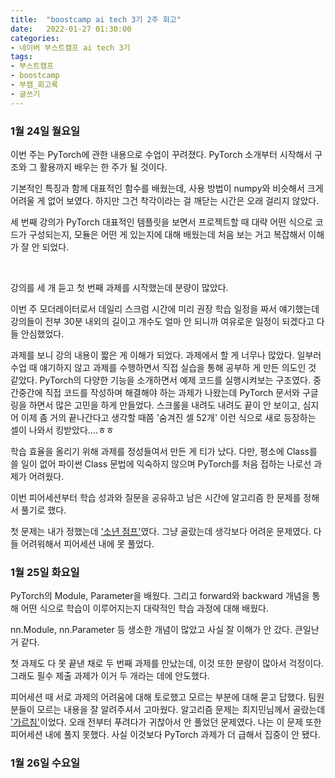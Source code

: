```yaml
---
title:  "boostcamp ai tech 3기 2주 회고"
date:   2022-01-27 01:30:00
categories:
- 네이버 부스트캠프 ai tech 3기
tags:
- 부스트캠프
- boostcamp
- 부캠_회고록
- 글쓰기
---
```



### 1월 24일 월요일

이번 주는 PyTorch에 관한 내용으로 수업이 꾸려졌다. PyTorch 소개부터 시작해서 구조와 그 활용까지 배우는 한 주가 될 것이다.

기본적인 특징과 함께 대표적인 함수를 배웠는데, 사용 방법이 numpy와 비슷해서 크게 어려울 게 없어 보였다. 하지만 그건 착각이라는 걸 깨닫는 시간은 오래 걸리지 않았다.

세 번째 강의가 PyTorch 대표적인 템플릿을 보면서 프로젝트할 때 대략 어떤 식으로 코드가 구성되는지, 모듈은 어떤 게 있는지에 대해 배웠는데 처음 보는 거고 복잡해서 이해가 잘 안 되었다.

<br/>

강의를 세 개 듣고 첫 번째 과제를 시작했는데 분량이 많았다. 

이번 주 모더레이터로서 데일리 스크럼 시간에 미리 권장 학습 일정을 짜서 얘기했는데 강의들이 전부 30분 내외의 길이고 개수도 얼마 안 되니까 여유로운 일정이 되겠다고 다들 안심했었다.

과제를 보니 강의 내용이 짧은 게 이해가 되었다. 과제에서 할 게 너무나 많았다. 일부러 수업 때 얘기하지 않고 과제를 수행하면서 직접 실습을 통해 공부하 게 만든 의도인 것 같았다. PyTorch의 다양한
기능을 소개하면서 예제 코드를 실행시켜보는 구조였다. 중간중간에 직접 코드를 작성하며 해결해야 하는 과제가 나왔는데 PyTorch 문서와 구글링을 하면서 많은 고민을 하게 만들었다. 스크롤을 내려도 내려도
끝이 안 보이고, 심지어 이제 좀 거의 끝나간다고 생각할 때쯤 '숨겨진 셀 52개' 이런 식으로 새로 등장하는 셀이 나와서 킹받았다....ㅎㅎ

학습 효율을 올리기 위해 과제를 정성들여서 만든 게 티가 났다. 다만, 평소에 Class를 쓸 일이 없어 파이썬 Class 문법에 익숙하지 않으며 PyTorch를 처음 접하는 나로선 과제가 어려웠다.

이번 피어세션부터 학습 성과와 질문을 공유하고 남은 시간에 알고리즘 한 문제를 정해서 풀기로 했다.

첫 문제는 내가 정했는데 ['소년 점프'](https://www.acmicpc.net/problem/16469)였다. 그냥 골랐는데 생각보다 어려운 문제였다. 다들 어려워해서 피어세션 내에 못 풀었다.



### 1월 25일 화요일

PyTorch의 Module, Parameter을 배웠다. 그리고 forward와 backward 개념을 통해 어떤 식으로 학습이 이루어지는지 대략적인 학습 과정에 대해 배웠다.

nn.Module, nn.Parameter 등 생소한 개념이 많았고 사실 잘 이해가 안 갔다. 큰일난 거 같다.

첫 과제도 다 못 끝낸 채로 두 번째 과제를 만났는데, 이것 또한 분량이 많아서 걱정이다. 그래도 필수 제출 과제가 이거 두 개라는 데에 안도했다.

피어세션 때 서로 과제의 어려움에 대해 토로했고 모르는 부분에 대해 묻고 답했다. 팀원 분들이 모르는 내용을 잘 알려주셔서 고마웠다. 알고리즘 문제는 최지민님께서 골랐는데
['가르침'](https://www.acmicpc.net/problem/1062)이었다. 오래 전부터 푸려다가 귀찮아서 안 풀었던 문제였다. 나는 이 문제 또한 피어세션 내에 풀지 못했다. 사실 이것보다 PyTorch 과제가 
더 급해서 집중이 안 됐다.


### 1월 26일 수요일

